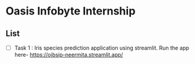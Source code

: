 # Oasis Infobyte Internship 
## List
- [ ] Task 1 : Iris species prediction application using streamlit. Run the app here- https://oibsip-neermita.streamlit.app/
